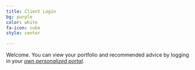 ```yaml
---
title: Client Login
bg: purple
color: white
fa-icon: cube
style: center

---
```

Welcome. You can view your portfolio and recommended advice by logging in your <a href="http://ladcocrest.my-portfolio.co.in">_own personalized portal_</a>.

<span class="fa-stack subtlecircle" style="font-size:100px; background:rgba(255,166,0,0.1)">
<a href="[http://ladcocrest.my-portfolio.co.in](http://ladcocrest.my-portfolio.co.in "http://ladcocrest.my-portfolio.co.in")">
<i class="fa fa-circle fa-stack-2x text-white"></i>
<i class="fa fa-sign-in fa-stack-1x text-orange"></i>
</a>
</span>